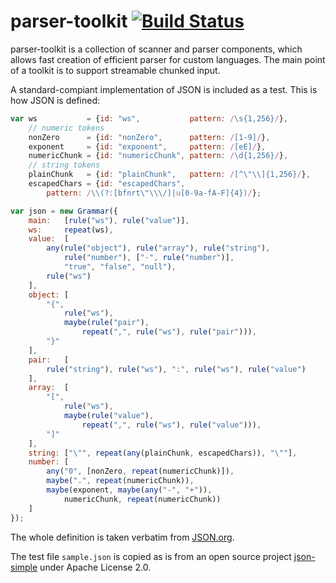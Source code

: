 # parser-toolkit [![Build Status](https://secure.travis-ci.org/uhop/parser-toolkit.png?branch=master)](http://travis-ci.org/uhop/parser-toolkit)

parser-toolkit is a collection of scanner and parser components, which allows fast creation of efficient parser for custom languages. The main point of a toolkit is to support streamable chunked input.

A standard-compiant implementation of JSON is included as a test. This is how JSON is defined:

```js
var ws           = {id: "ws",           pattern: /\s{1,256}/},
    // numeric tokens
    nonZero      = {id: "nonZero",      pattern: /[1-9]/},
    exponent     = {id: "exponent",     pattern: /[eE]/},
    numericChunk = {id: "numericChunk", pattern: /\d{1,256}/},
    // string tokens
    plainChunk   = {id: "plainChunk",   pattern: /[^\"\\]{1,256}/},
    escapedChars = {id: "escapedChars",
        pattern: /\\(?:[bfnrt\"\\\/]|u[0-9a-fA-F]{4})/};

var json = new Grammar({
    main:   [rule("ws"), rule("value")],
    ws:     repeat(ws),
    value:  [
        any(rule("object"), rule("array"), rule("string"),
            rule("number"), ["-", rule("number")],
            "true", "false", "null"),
        rule("ws")
    ],
    object: [
        "{",
            rule("ws"),
            maybe(rule("pair"),
                repeat(",", rule("ws"), rule("pair"))),
        "}"
    ],
    pair:   [
        rule("string"), rule("ws"), ":", rule("ws"), rule("value")
    ],
    array:  [
        "[",
            rule("ws"),
            maybe(rule("value"),
                repeat(",", rule("ws"), rule("value"))),
        "]"
    ],
    string: ["\"", repeat(any(plainChunk, escapedChars)), "\""],
    number: [
        any("0", [nonZero, repeat(numericChunk)]),
        maybe(".", repeat(numericChunk)),
        maybe(exponent, maybe(any("-", "+")),
            numericChunk, repeat(numericChunk))
    ]
});
```

The whole definition is taken verbatim from [JSON.org](http://json.org/).

The test file `sample.json` is copied as is from an open source project [json-simple](https://code.google.com/p/json-simple/) under Apache License 2.0.